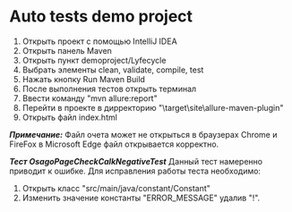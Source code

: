 # Auto tests demo project

1. Открыть проект с помощью IntelliJ IDEA
2. Открыть панель Maven 
3. Открыть пункт demoproject/Lyfecycle
4. Выбрать элементы clean, validate, compile, test
5. Нажать кнопку Run Maven Build
6. После выполнения тестов открыть терминал
7. Ввести команду "mvn allure:report"
8. Перейти в проекте в дирректорию "\target\site\allure-maven-plugin"
9. Открыть файл index.html

***Примечание:***
Файл очета может не открыться в браузерах Chrome и FireFox в Microsoft Edge файл открывается корректно. 

***Тест OsagoPageCheckCalkNegativeTest***
Данный тест намеренно приводит к ошибке. Для исправления работы теста необходимо:
1. Открыть класс "src/main/java/constant/Constant"
2. Изменить значение константы "ERROR_MESSAGE" удалив "!".